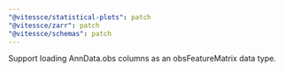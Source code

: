 ```yaml
---
"@vitessce/statistical-plots": patch
"@vitessce/zarr": patch
"@vitessce/schemas": patch
---
```


Support loading AnnData.obs columns as an obsFeatureMatrix data type.
